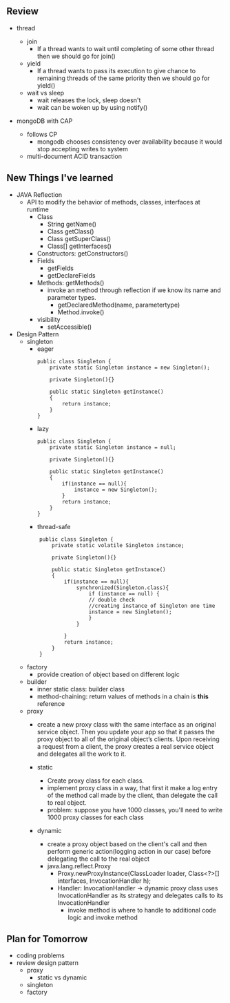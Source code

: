 ## Review 
- thread
    - join
        - If a thread wants to wait until completing of some other thread then we should go for join()
    - yield
        - If a thread wants to pass its execution to give chance to remaining threads of the same priority then we should go for yield()
    - wait vs sleep
        - wait releases the lock, sleep doesn't
        - wait can be woken up by using notify()

- mongoDB with CAP
    - follows CP
        - mongodb chooses consistency over availability because it would stop accepting writes to system
    - multi-document ACID transaction


## New Things I've learned

- JAVA Reflection
    - API to modify the behavior of methods, classes, interfaces at runtime
        - Class
            - String getName()
            - Class getClass() 
            - Class getSuperClass()
            - Class[] getInterfaces()
        - Constructors: getConstructors()
        - Fields
            - getFields
            - getDeclareFields
        - Methods: getMethods()
            - invoke an method through reflection if we know its name and parameter types. 
                - getDeclaredMethod(name, parametertype)
                - Method.invoke()
        - visibility
            - setAccessible()
- Design Pattern
    - singleton
        - eager
            ```
            public class Singleton {
                private static Singleton instance = new Singleton();
                
                private Singleton(){}
                
                public static Singleton getInstance()
                {
                    return instance;
                }
            }
            ```
        - lazy
            ```
            public class Singleton {
                private static Singleton instance = null;
                
                private Singleton(){}
                
                public static Singleton getInstance()
                {
                    if(instance == null){
                        instance = new Singleton();
                    }
                    return instance;
                }
            }
            ```
        - thread-safe
        ```
            public class Singleton {
                private static volatile Singleton instance;
                
                private Singleton(){}
                
                public static Singleton getInstance()
                {
                    if(instance == null){
                        synchronized(Singleton.class){
                            if (instance == null) { 
                            // double check
                            //creating instance of Singleton one time
                            instance = new Singleton();                    
                            }  
                        }
                        
                    }
                    return instance;
                }
            }
        ```
    - factory
        - provide creation of object based on different logic
    - builder
        - inner static class: builder class
        - method-chaining: return values of methods in a chain is **this** reference
    - proxy
        -  create a new proxy class with the same interface as an original service object. Then you update your app so that it passes the proxy object to all of the original object’s clients. Upon receiving a request from a client, the proxy creates a real service object and delegates all the work to it.
        - static
            - Create proxy class for each class.
            - implement proxy class in a way, that first it make a log entry of the method call made by the client, than delegate the call to real object.
            - problem: suppose you have 1000 classes, you'll need to write 1000 proxy classes for each class

        - dynamic
            -  create a proxy object based on the client's call and then perform generic action(logging action in our case) before delegating the call to the real object
            - java.lang.reflect.Proxy
                - Proxy.newProxyInstance(ClassLoader loader, Class<?>[] interfaces, InvocationHandler h);
                - Handler: InvocationHandler -> dynamic proxy class uses InvocationHandler as its strategy and delegates calls to its InvocationHandler
                     - invoke method is where to handle to additional code logic and invoke method
        
## Plan for Tomorrow
- coding problems
- review design pattern
    - proxy
        - static vs dynamic
    - singleton
    - factory